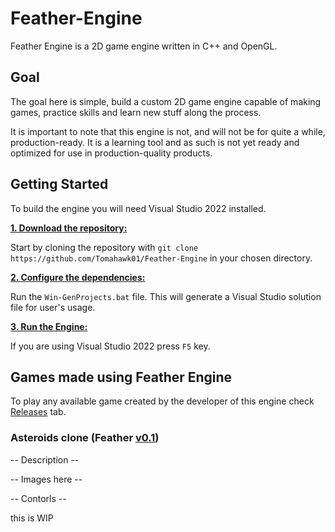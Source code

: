 # Feather-Engine
Feather Engine is a 2D game engine written in C++ and OpenGL.

## Goal
The goal here is simple, build a custom 2D game engine capable of making games, practice skills and learn new stuff along the process.

It is important to note that this engine is not, and will not be for quite a while, production-ready. It is a learning tool and as such is not yet ready and optimized for use in production-quality products.

## Getting Started
To build the engine you will need Visual Studio 2022 installed.

<ins>**1. Download the repository:**</ins>

Start by cloning the repository with `git clone https://github.com/Tomahawk01/Feather-Engine` in your chosen directory.

<ins>**2. Configure the dependencies:**</ins>

Run the `Win-GenProjects.bat` file. This will generate a Visual Studio solution file for user's usage.

<ins>**3. Run the Engine:**</ins>

If you are using Visual Studio 2022 press `F5` key.

## Games made using Feather Engine
To play any available game created by the developer of this engine check [Releases](https://github.com/Tomahawk01/Feather-Engine/releases) tab.

### Asteroids clone (Feather [v0.1](https://github.com/Tomahawk01/Feather-Engine/releases/tag/v0.1))

-- Description --

-- Images here --

-- Contorls --

this is WIP
